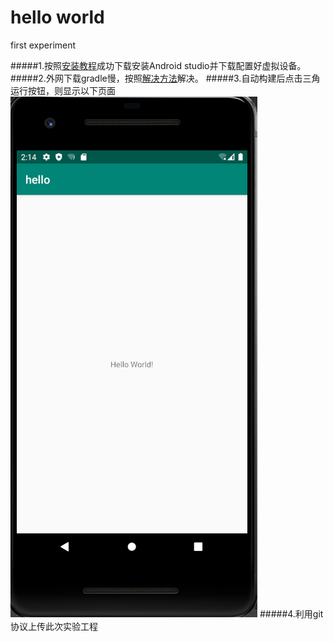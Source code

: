 # hello world
first experiment

  #####1.按照[安装教程](https://blog.csdn.net/qq_41976613/article/details/91432304)成功下载安装Android studio并下载配置好虚拟设备。
  #####2.外网下载gradle慢，按照[解决方法](https://blog.csdn.net/qq_41976613/article/details/104394870)解决。
  #####3.自动构建后点击三角运行按钮，则显示以下页面
  ![hello world](https://github.com/Xiaohui-Song/hello/blob/master/pictures/hello.PNG)
  #####4.利用git协议上传此次实验工程
